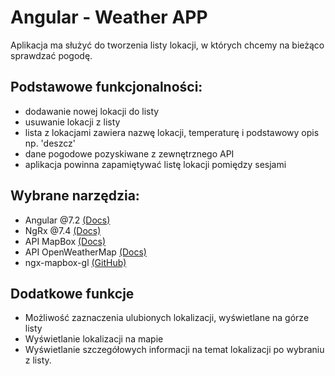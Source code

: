 # Angular - Weather APP
Aplikacja ma służyć do tworzenia listy lokacji, w których chcemy na bieżąco sprawdzać pogodę.

## Podstawowe funkcjonalności:
* dodawanie nowej lokacji do listy
* usuwanie lokacji z listy
* lista z lokacjami zawiera nazwę lokacji, temperaturę i podstawowy opis np. 'deszcz'
* dane pogodowe pozyskiwane z zewnętrznego API
* aplikacja powinna zapamiętywać listę lokacji pomiędzy sesjami

## Wybrane narzędzia:
* Angular @7.2 [(Docs)](https://angular.io)
* NgRx @7.4 [(Docs)](https://ngrx.io)
* API MapBox [(Docs)](https://docs.mapbox.com/api/search/#endpoints)
* API OpenWeatherMap [(Docs)](https://openweathermap.org/current)
* ngx-mapbox-gl [(GitHub)](https://github.com/Wykks/ngx-mapbox-gl)

## Dodatkowe funkcje
* Możliwość zaznaczenia ulubionych lokalizacji, wyświetlane na górze listy
* Wyświetlanie lokalizacji na mapie
* Wyświetlanie szczegółowych informacji na temat lokalizacji po wybraniu z listy.
